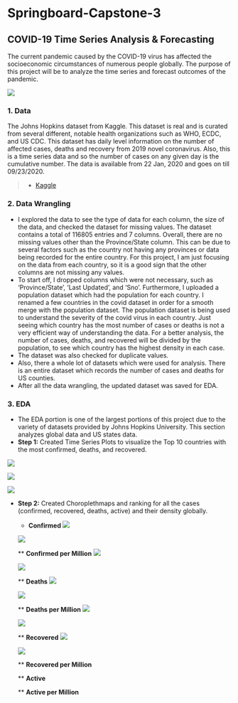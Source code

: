 # Springboard-Capstone-3
## **COVID-19 Time Series Analysis & Forecasting**

The current pandemic caused by the COVID-19 virus has affected the socioeconomic circumstances of numerous people globally. The purpose of this project will be to analyze the time series and forecast outcomes of the pandemic.

![](Capstone%203%20(Modeling)/Geographical%20Scatterplot.PNG)

### **1. Data**

The Johns Hopkins dataset from Kaggle. This dataset is real and is curated from several different, notable health organizations such as WHO, ECDC, and US CDC. This dataset has daily level information on the number of affected cases, deaths and recovery from 2019 novel coronavirus. Also, this is a time series data and so the number of cases on any given day is the cumulative number. The data is available from 22 Jan, 2020 and goes on till 09/23/2020.

> * [Kaggle](https://www.kaggle.com/sudalairajkumar/novel-corona-virus-2019-dataset)

### **2. Data Wrangling**

* I explored the data to see the type of data for each column, the size of the data, and checked the dataset for missing values. The dataset contains a total of 116805 entries and 7 columns. Overall, there are no missing values other than the Province/State column. This can be due to several factors such as the country not having any provinces or data being recorded for the entire country. For this project, I am just focusing on the data from each country, so it is a good sign that the other columns are not missing any values.
* To start off, I dropped columns which were not necessary, such as ‘Province/State’, ‘Last Updated’, and ‘Sno’. Furthermore, I uploaded a population dataset which had the population for each country. I renamed a few countries in the covid dataset in order for a smooth merge with the population dataset. The population dataset is being used to understand the severity of the covid virus in each country. Just seeing which country has the most number of cases or deaths is not a very efficient way of understanding the data. For a better analysis, the number of cases, deaths, and recovered will be divided by the population, to see which country has the highest density in each case.
* The dataset was also checked for duplicate values.
* Also, there a whole lot of datasets which were used for analysis. There is an entire dataset which records the number of cases and deaths for US counties. 
* After all the data wrangling, the updated dataset was saved for EDA.

### **3. EDA**

* The EDA portion is one of the largest portions of this project due to the variety of datasets provided by Johns Hopkins University. This section analyzes global data and US states data.
* **Step 1:** Created Time Series Plots to visualize the Top 10 countries with the most confirmed, deaths, and recovered.

![](Capstone%203%20(EDA)/Time%20Series%20of%20Top%2010%20Confirmed.PNG)

![](Capstone%203%20(EDA)/Time%20Series%20of%20Top%2010%20Deaths.PNG)

![](Capstone%203%20(EDA)/Time%20Series%20of%20Top%2010%20Recovered.PNG)

* **Step 2:**  Created Choroplethmaps and ranking for all the cases (confirmed, recovered, deaths, active) and their density globally.

  - **Confirmed**
  ![](Capstone%203%20(EDA)/Choropleth%20map%20of%20confirmed.PNG)

  ![](Capstone%203%20(EDA)/Rank%20map%20of%20confirmed.PNG)
  
  ** **Confirmed per Million**
  ![](Capstone%203%20(EDA)/Choropleth%20map%20of%20confirmed%20per%20million.PNG)
  
  ![](Capstone%203%20(EDA)/Rank%20map%20of%20confirmed%20per%20million.PNG)
  
  ** **Deaths**
  ![](Capstone%203%20(EDA)/Choropleth%20map%20of%20deaths.PNG)
  
  ![](Capstone%203%20(EDA)/Rank%20map%20of%20deaths.PNG)
  
  ** **Deaths per Million**
  ![](Capstone%203%20(EDA)/Choropleth%20map%20of%20deaths%20per%20million.PNG)
  
  ![](Capstone%203%20(EDA)/Rank%20map%20of%20deaths%20per%20million.PNG)
  
  ** **Recovered**
  ![](Capstone%203%20(EDA)/Choropleth%20map%20of%20recovered.PNG)
  
  ![](Capstone%203%20(EDA)/Rank%20map%20of%20recovered.PNG)
  
  ** **Recovered per Million**
  
  ** **Active**
  
  ** **Active per Million**
